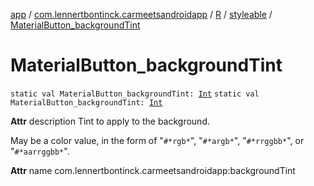 [app](../../../index.md) / [com.lennertbontinck.carmeetsandroidapp](../../index.md) / [R](../index.md) / [styleable](index.md) / [MaterialButton_backgroundTint](./-material-button_background-tint.md)

# MaterialButton_backgroundTint

`static val MaterialButton_backgroundTint: `[`Int`](https://kotlinlang.org/api/latest/jvm/stdlib/kotlin/-int/index.html)
`static val MaterialButton_backgroundTint: `[`Int`](https://kotlinlang.org/api/latest/jvm/stdlib/kotlin/-int/index.html)

**Attr**
description Tint to apply to the background.

May be a color value, in the form of "`#*rgb*`", "`#*argb*`", "`#*rrggbb*`", or "`#*aarrggbb*`".

**Attr**
name com.lennertbontinck.carmeetsandroidapp:backgroundTint

